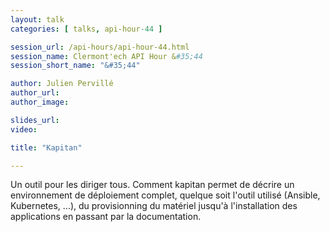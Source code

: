 ```yaml
---
layout: talk
categories: [ talks, api-hour-44 ]

session_url: /api-hours/api-hour-44.html
session_name: Clermont'ech API Hour &#35;44
session_short_name: "&#35;44"

author: Julien Pervillé
author_url:
author_image:

slides_url:
video:

title: "Kapitan"

---
```


Un outil pour les diriger tous. Comment kapitan permet de décrire un environnement de déploiement complet, quelque soit l'outil utilisé (Ansible, Kubernetes, ...), du provisionning du matériel jusqu'à l'installation des applications en passant par la documentation.


